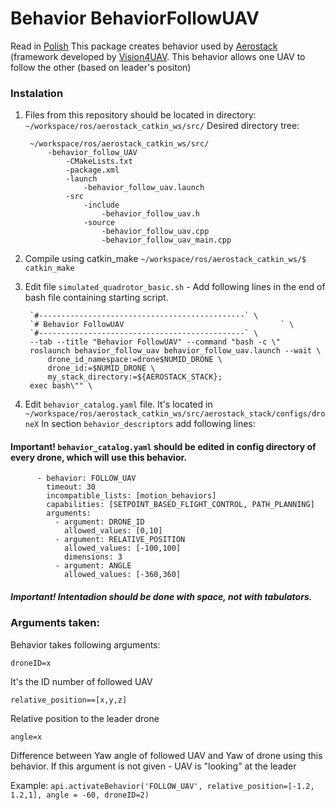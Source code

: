# Behavior BehaviorFollowUAV

Read in [Polish]
This package creates behavior used by [Aerostack] (framework developed by [Vision4UAV].
This behavior allows one UAV to follow the other (based on leader's positon)

### Instalation ###
1. Files from this repository should be located in directory:
    `~/workspace/ros/aerostack_catkin_ws/src/`
    Desired directory tree:
    
        ~/workspace/ros/aerostack_catkin_ws/src/
            -behavior_follow_UAV
    		    -CMakeLists.txt
                -package.xml
                -launch
                    -behavior_follow_uav.launch
    			-src
                    -include
                        -behavior_follow_uav.h
                    -source
                        -behavior_follow_uav.cpp
                        -behavior_follow_uav_main.cpp

2. Compile using catkin_make `~/workspace/ros/aerostack_catkin_ws/$ catkin_make`
3. Edit file `simulated_quadrotor_basic.sh` - Add following lines in the end of bash file containing starting script.
    
	    `#----------------------------------------------` \
	    `# Behavior FollowUAV                                   ` \
	    `#----------------------------------------------` \
	    --tab --title "Behavior FollowUAV" --command "bash -c \"
	    roslaunch behavior_follow_uav behavior_follow_uav.launch --wait \
    		drone_id_namespace:=drone$NUMID_DRONE \
    		drone_id:=$NUMID_DRONE \
    		my_stack_directory:=${AEROSTACK_STACK};
    	exec bash\"" \
    
4. Edit `behavior_catalog.yaml` file. It's located in `~/workspace/ros/aerostack_catkin_ws/src/aerostack_stack/configs/droneX` 
    In section `behavior_descriptors` add following lines:
#### Important!  `behavior_catalog.yaml` should be edited in config directory of every drone, which will use this behavior.
		
          - behavior: FOLLOW_UAV
            timeout: 30
            incompatible_lists: [motion_behaviors]
            capabilities: [SETPOINT_BASED_FLIGHT_CONTROL, PATH_PLANNING]
            arguments:
              - argument: DRONE_ID
                allowed_values: [0,10]
              - argument: RELATIVE_POSITION
                allowed_values: [-100,100]
                dimensions: 3
              - argument: ANGLE
                allowed_values: [-360,360]
                
		    
				
##### Important! Intentadion should be done with space, not with tabulators.

### Arguments taken: ###
Behavior takes following arguments:
    
    droneID=x
    
It's the ID number of followed UAV
    
    relative_position==[x,y,z]
    
Relative position to the leader drone
    
    angle=x
    
Difference between Yaw angle of followed UAV and Yaw of drone using this behavior. If this argument is not given - UAV is "looking" at the leader

Example:
`api.activateBehavior('FOLLOW_UAV', relative_position=[-1.2, 1.2,1], angle = -60, droneID=2)`


[//]: # (These are reference links used in the body of this note and get stripped out when the markdown processor does its job. There is no need to format nicely because it shouldn't be seen. Thanks SO - http://stackoverflow.com/questions/4823468/store-comments-in-markdown-syntax)
   [Polish]: <https://github.com/JacekCieslak95/behavior_follow_uav/blob/master/README.md>
   [English]: <https://github.com/JacekCieslak95/behavior_follow_uav/blob/master/README_en.md>
   [Aerostack]: <https://github.com/Vision4UAV>
   [Vision4UAV]: <https://github.com/Vision4UAV/Aerostack>
